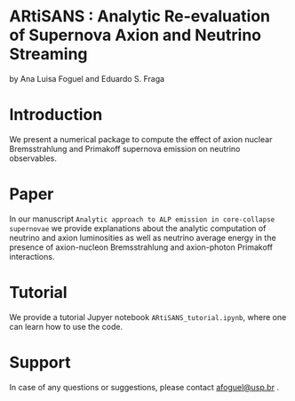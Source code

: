 # ARtiSANS : Analytic Re-evaluation of Supernova Axion and Neutrino Streaming
by Ana Luisa Foguel and Eduardo S. Fraga

# Introduction
We present a numerical package to compute the effect of axion nuclear Bremsstrahlung and Primakoff supernova emission on neutrino observables.

# Paper
In our manuscript `Analytic approach to ALP emission in core-collapse supernovae` we provide explanations about the analytic computation of neutrino and axion luminosities as well as neutrino average energy in the presence of axion-nucleon Bremsstrahlung and axion-photon Primakoff interactions.

# Tutorial
We provide a tutorial Jupyer notebook `ARtiSANS_tutorial.ipynb`, where one can learn how to use the code.

# Support
In case of any questions or suggestions, please contact afoguel@usp.br .

